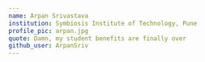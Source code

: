 ```yaml
---
name: Arpan Srivastava 
institution: Symbiosis Institute of Technology, Pune  
profile_pic: arpan.jpg 
quote: Damn, my student benefits are finally over 
github_user: ArpanSriv
---
```


